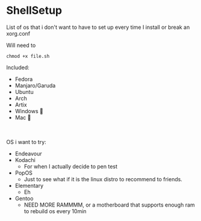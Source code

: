 # ShellSetup

List of os that i don't want to have to set up every time I install or break an xorg.conf

Will need to 

```shell 
chmod +x file.sh
```
Included: 
- Fedora 
- Manjaro/Garuda
- Ubuntu 
- Arch
- Artix
- Windows 🤢 
- Mac 🤢

<br>
<br>
OS i want to try: 

- Endeavour 
- Kodachi
    - For when I actually decide to pen test
- PopOS
    - Just to see what if it is the linux distro to recommend to friends.
- Elementary 
    - Eh
- Gentoo
    - NEED MORE RAMMMM, or a motherboard that supports enough ram to rebuild os every 10min


